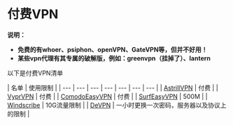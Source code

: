 # 付费VPN

**说明：**

* **免费的有whoer、psiphon、openVPN、GateVPN等，但并不好用！**
* **某些vpn代理有其专属的破解版，例如：greenvpn（挂掉了）、lantern**

以下是付费VPN清单

| 名单 | 使用限制 |
| --- | --- | --- | --- | --- | --- | --- |
|  [AstrillVPN](https://www.astrill.com/home) | 付费 |
| [VyprVPN](https://www.goldenfrog.com/zh/vyprvpn) | 付费 |
| [ComodoEasyVPN](https://www.comodo.com) | 付费 |
| [SurfEasyVPN](https://www.surfeasy.com) | 500M |
|  [Windscribe](https://chn.windscribe.com/) | 10G流量限制 |
| [ DeVPN](https://devpn.info) | 一小时更换一次密码，服务器以及协议上的限制​ |

